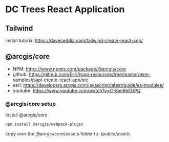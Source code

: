 # DC Trees React Application

## Tailwind
install tutorial https://daveceddia.com/tailwind-create-react-app/

## @arcgis/core
- NPM: https://www.npmjs.com/package/@arcgis/core
- github: https://github.com/Esri/jsapi-resources/tree/master/esm-samples/jsapi-create-react-app/src
- esri: https://developers.arcgis.com/javascript/latest/guide/es-modules/
- youtube: https://www.youtube.com/watch?v=C-8im8eEUPQ

### @arcgis/core setup
Install @arcgis/core

 `npm install @arcgis/webpack-plugin`
 
 copy over the @arcgis/core/assets folder to ./public/assets

